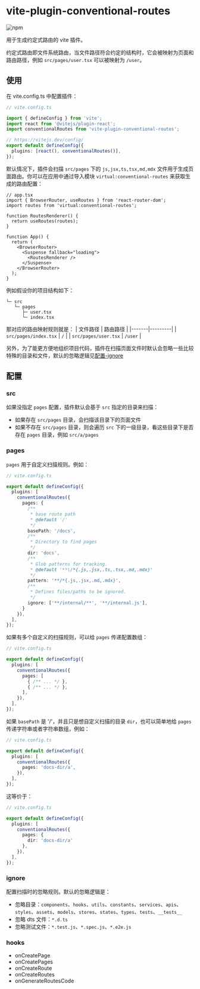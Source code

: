 # vite-plugin-conventional-routes

![npm](https://img.shields.io/npm/v/vite-plugin-conventional-routes)

用于生成约定式路由的 vite 插件。

约定式路由即文件系统路由，当文件路径符合约定的结构时，它会被映射为页面和路由路径，例如 `src/pages/user.tsx` 可以被映射为 `/user`。

## 使用

在 vite.config.ts 中配置插件：

```ts
// vite.config.ts

import { defineConfig } from 'vite';
import react from '@vitejs/plugin-react';
import conventionalRoutes from 'vite-plugin-conventional-routes';

// https://vitejs.dev/config/
export default defineConfig({
  plugins: [react(), conventionalRoutes()],
});
```

默认情况下，插件会扫描 `src/pages` 下的 `js,jsx,ts,tsx,md,mdx` 文件用于生成页面路由。你可以在应用中通过导入模块 `virtual:conventional-routes` 来获取生成的路由配置：

```tsx
// app.tsx
import { BrowserRouter, useRoutes } from 'react-router-dom';
import routes from 'virtual:conventional-routes';

function RoutesRenderer() {
  return useRoutes(routes);
}

function App() {
  return (
    <BrowserRouter>
      <Suspense fallback="loading">
        <RoutesRenderer />
      </Suspense>
    </BrowserRouter>
  );
}
```

例如假设你的项目结构如下：
```
└─ src
   └─ pages
      ├─ user.tsx
      └─ index.tsx
```

那对应的路由映射规则就是：
| 文件路径 | 路由路径 |
|-------|---------|
| `src/pages/index.tsx` | `/` |
| `src/pages/user.tsx` |	`/user` |

另外，为了能更方便地组织项目代码，插件在扫描页面文件时默认会忽略一些比较特殊的目录和文件，默认的忽略逻辑见[配置-ignore](#ignore)

## 配置

### src

如果没指定 `pages` 配置，插件默认会基于 `src` 指定的目录来扫描：

- 如果存在 `src/pages` 目录，会扫描该目录下的页面文件
- 如果不存在 `src/pages` 目录，则会遍历 `src` 下的一级目录，看这些目录下是否存在 `pages` 目录，例如 `src/a/pages`

### pages

`pages` 用于自定义扫描规则。例如：

```ts
// vite.config.ts

export default defineConfig({
  plugins: [
    conventionalRoutes({
      pages: {
        /**
         * base route path
         * @default '/'
         */
        basePath: '/docs',
        /**
         * Directory to find pages
         */
        dir: 'docs',
        /**
         * Glob patterns for tracking.
         * @default '**\/*{.js,.jsx,.ts,.tsx,.md,.mdx}'
         */
        pattern: '**/*{.js,.jsx,.md,.mdx}',
        /**
         * Defines files/paths to be ignored.
         */
        ignore: ['**/internal/**', '**/internal.js'],
      }
    }),
  ],
});
```

如果有多个自定义的扫描规则，可以给 `pages` 传递配置数组：

```ts
// vite.config.ts

export default defineConfig({
  plugins: [
    conventionalRoutes({
      pages: [
        { /** ... */ },
        { /** ... */ },
      ],
    }),
  ],
});
```

如果 `basePath` 是 '/'，并且只是想自定义扫描的目录 `dir`，也可以简单地给 `pages` 传递字符串或者字符串数组，例如：
```ts
// vite.config.ts

export default defineConfig({
  plugins: [
    conventionalRoutes({
      pages: 'docs-dir/a',
    }),
  ],
});
```

这等价于：
```ts
// vite.config.ts

export default defineConfig({
  plugins: [
    conventionalRoutes({
      pages: {
        dir: 'docs-dir/a'
      },
    }),
  ],
});
```

### ignore

配置扫描时的忽略规则。默认的忽略逻辑是：

- 忽略目录：`components`、`hooks`、`utils`、`constants`、`services`、`apis`、`styles`、`assets`、`models`、`stores`、`states`、`types`、`tests`、`__tests__`
- 忽略 dts 文件：`*.d.ts`
- 忽略测试文件：`*.test.js`、`*.spec.js`、`*.e2e.js`

### hooks

- onCreatePage
- onCreatePages
- onCreateRoute
- onCreateRoutes
- onGenerateRoutesCode
